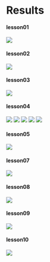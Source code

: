# Results

#### lesson01

![](https://raw.githubusercontent.com/jaiyalas/creepy-waffle/master/sdl2-examples/img/results/01.png)

#### lesson02

![](https://raw.githubusercontent.com/jaiyalas/creepy-waffle/master/sdl2-examples/img/results/02.png)

#### lesson03

![](https://raw.githubusercontent.com/jaiyalas/creepy-waffle/master/sdl2-examples/img/results/03.png)

#### lesson04

![](https://raw.githubusercontent.com/jaiyalas/creepy-waffle/master/sdl2-examples/img/results/04-a.png)
![](https://raw.githubusercontent.com/jaiyalas/creepy-waffle/master/sdl2-examples/img/results/04-b.png)
![](https://raw.githubusercontent.com/jaiyalas/creepy-waffle/master/sdl2-examples/img/results/04-c.png)
![](https://raw.githubusercontent.com/jaiyalas/creepy-waffle/master/sdl2-examples/img/results/04-d.png)
![](https://raw.githubusercontent.com/jaiyalas/creepy-waffle/master/sdl2-examples/img/results/04-e.png)

#### lesson05

![](https://raw.githubusercontent.com/jaiyalas/creepy-waffle/master/sdl2-examples/img/results/05.png)

#### lesson07

![](https://raw.githubusercontent.com/jaiyalas/creepy-waffle/master/sdl2-examples/img/results/07.png)

#### lesson08

![](https://raw.githubusercontent.com/jaiyalas/creepy-waffle/master/sdl2-examples/img/results/08.png)

#### lesson09

![](https://raw.githubusercontent.com/jaiyalas/creepy-waffle/master/sdl2-examples/img/results/09.png)

#### lesson10

![](https://raw.githubusercontent.com/jaiyalas/creepy-waffle/master/sdl2-examples/img/results/10.png)
